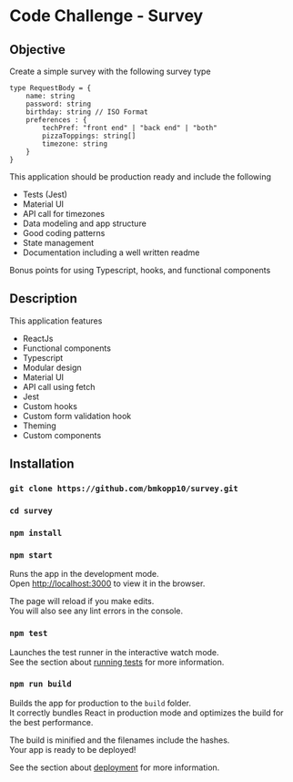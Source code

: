 # Code Challenge - Survey

## Objective
Create a simple survey with the following survey type

```
type RequestBody = {
    name: string
    password: string
    birthday: string // ISO Format
    preferences : {
        techPref: "front end" | "back end" | "both"
        pizzaToppings: string[]
        timezone: string
    }
}
```

This application should be production ready and include the following
- Tests (Jest)
- Material UI
- API call for timezones
- Data modeling and app structure
- Good coding patterns
- State management
- Documentation including a well written readme

Bonus points for using Typescript, hooks, and functional components

## Description
This application features 
- ReactJs
- Functional components
- Typescript
- Modular design
- Material UI
- API call using fetch
- Jest
- Custom hooks
- Custom form validation hook
- Theming
- Custom components

## Installation


### `git clone https://github.com/bmkopp10/survey.git`

### `cd survey`

### `npm install`

### `npm start`

Runs the app in the development mode.\
Open [http://localhost:3000](http://localhost:3000) to view it in the browser.

The page will reload if you make edits.\
You will also see any lint errors in the console.

### `npm test`

Launches the test runner in the interactive watch mode.\
See the section about [running tests](https://facebook.github.io/create-react-app/docs/running-tests) for more information.

### `npm run build`

Builds the app for production to the `build` folder.\
It correctly bundles React in production mode and optimizes the build for the best performance.

The build is minified and the filenames include the hashes.\
Your app is ready to be deployed!

See the section about [deployment](https://facebook.github.io/create-react-app/docs/deployment) for more information.

